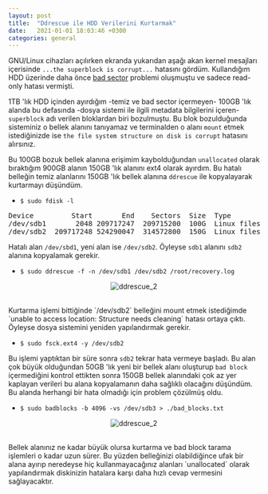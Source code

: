 ```yaml
---
layout: post
title:  "Ddrescue ile HDD Verilerini Kurtarmak"
date:   2021-01-01 18:03:46 +0300
categories: general
---
```


GNU/Linux cihazları açılırken ekranda yukarıdan aşağı akan kernel mesajları içerisinde `...the superblock is corrupt...` hatasını gördüm. Kullandığım HDD üzerinde daha önce [bad sector][bad_sector] problemi oluşmuştu ve sadece read-only hatası vermişti.

1TB 'lık HDD içinden ayırdığım -temiz ve bad sector içermeyen- 100GB 'lık alanda bu defasında -dosya sistemi ile ilgili metadata bilgilerini içeren- `superblock` adı verilen bloklardan biri bozulmuştu. Bu blok bozulduğunda sisteminiz o bellek alanını tanıyamaz ve terminalden o alanı `mount` etmek istediğinizde ise `the file system structure on disk is corrupt` hatasını alırsınız.

Bu 100GB bozuk bellek alanına erişimim kaybolduğundan `unallocated` olarak bıraktığım 900GB alanın 150GB 'lık alanını ext4 olarak ayırdım. Bu hatalı belleğin temiz alanlarını 150GB 'lık bellek alanına `ddrescue` ile kopyalayarak kurtarmayı düşündüm.

- `$ sudo fdisk -l`

<pre>
Device         Start       End    Sectors  Size  Type
/dev/sdb1       2048 209717247  209715200  100G  Linux filesystem
/dev/sdb2  209717248 524290047  314572800  150G  Linux filesystem
</pre>

Hatalı alan `/dev/sbd1`, yeni alan ise `/dev/sdb2`. Öyleyse `sdb1` alanını `sdb2` alanına kopyalamak gerekir.

- `$ sudo ddrescue -f -n /dev/sdb1 /dev/sdb2 /root/recovery.log`

<p align="center">
  <img src="https://bayramcicek.com.tr/folder/ddrescue/ddrescue_0.png" alt="ddrescue_2"/>
</p>

<br>
Kurtarma işlemi bittiğinde `/dev/sdb2` belleğini mount etmek istediğimde `unable to access location: Structure needs cleaning` hatası ortaya çıktı. Öyleyse dosya sistemini yeniden yapılandırmak gerekir.

- `$ sudo fsck.ext4 -y /dev/sdb2`

Bu işlemi yaptıktan bir süre sonra `sdb2` tekrar hata vermeye başladı. Bu alan çok büyük olduğundan 50GB 'lık yeni bir bellek alanı oluşturup `bad block` içermediğini kontrol ettikten sonra 150GB bellek alanındaki çok az yer kaplayan verileri bu alana kopyalamanın daha sağlıklı olacağını düşündüm. Bu alanda herhangi bir hata olmadığı için problem çözülmüş oldu.

- `$ sudo badblocks -b 4096 -vs /dev/sdb3 > ./bad_blocks.txt`

<p align="center">
  <img src="https://bayramcicek.com.tr/folder/ddrescue/ddrescue_1.png" alt="ddrescue_2"/>
</p>

<br>
Bellek alanınız ne kadar büyük olursa kurtarma ve bad block tarama işlemleri o kadar uzun sürer. Bu yüzden belleğinizi olabildiğince ufak bir alana ayırıp neredeyse hiç kullanmayacağınız alanları `unallocated` olarak yapılandırmak diskinizin hatalara karşı daha hızlı cevap vermesini sağlayacaktır.

[bad_sector]: https://bayramcicek.com.tr/general/2020/07/11/disk-bad-sector.html